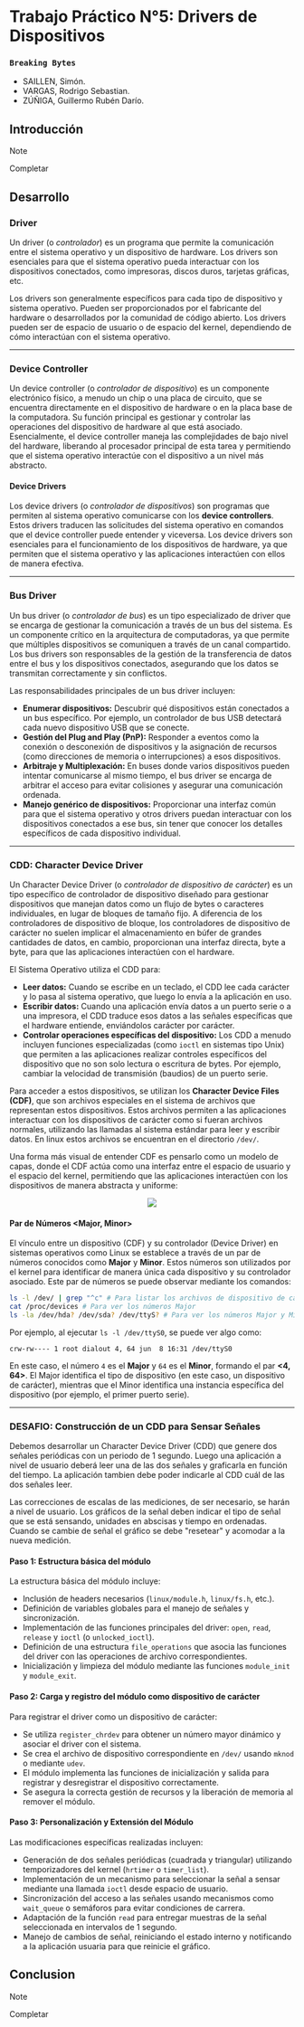 # Trabajo Práctico N°5: Drivers de Dispositivos

### `Breaking Bytes`

- SAILLEN, Simón.
- VARGAS, Rodrigo Sebastian.
- ZÚÑIGA, Guillermo Rubén Darío.

## Introducción

>[!NOTE]
> Completar

## Desarrollo

### Driver

Un driver (o *controlador*) es un programa que permite la comunicación entre el sistema operativo y un dispositivo de hardware. Los drivers son esenciales para que el sistema operativo pueda interactuar con los dispositivos conectados, como impresoras, discos duros, tarjetas gráficas, etc.

Los drivers son generalmente específicos para cada tipo de dispositivo y sistema operativo. Pueden ser proporcionados por el fabricante del hardware o desarrollados por la comunidad de código abierto. Los drivers pueden ser de espacio de usuario o de espacio del kernel, dependiendo de cómo interactúan con el sistema operativo.

---

### Device Controller

Un device controller (o *controlador de dispositivo*) es un componente electrónico físico, a menudo un chip o una placa de circuito, que se encuentra directamente en el dispositivo de hardware o en la placa base de la computadora. Su función principal es gestionar y controlar las operaciones del dispositivo de hardware al que está asociado. Esencialmente, el device controller maneja las complejidades de bajo nivel del hardware, liberando al procesador principal de esta tarea y permitiendo que el sistema operativo interactúe con el dispositivo a un nivel más abstracto.

#### Device Drivers

Los device drivers (o *controlador de dispositivos*) son programas que permiten al sistema operativo comunicarse con los **device controllers**. Estos drivers traducen las solicitudes del sistema operativo en comandos que el device controller puede entender y viceversa. Los device drivers son esenciales para el funcionamiento de los dispositivos de hardware, ya que permiten que el sistema operativo y las aplicaciones interactúen con ellos de manera efectiva.

---

### Bus Driver

Un bus driver (o *controlador de bus*) es un tipo especializado de driver que se encarga de gestionar la comunicación a través de un bus del sistema. Es un componente crítico en la arquitectura de computadoras, ya que permite que múltiples dispositivos se comuniquen a través de un canal compartido. Los bus drivers son responsables de la gestión de la transferencia de datos entre el bus y los dispositivos conectados, asegurando que los datos se transmitan correctamente y sin conflictos.

Las responsabilidades principales de un bus driver incluyen:

- **Enumerar dispositivos:** Descubrir qué dispositivos están conectados a un bus específico. Por ejemplo, un controlador de bus USB detectará cada nuevo dispositivo USB que se conecte.
- **Gestión del Plug and Play (PnP):** Responder a eventos como la conexión o desconexión de dispositivos y la asignación de recursos (como direcciones de memoria o interrupciones) a esos dispositivos.
- **Arbitraje y Multiplexación:** En buses donde varios dispositivos pueden intentar comunicarse al mismo tiempo, el bus driver se encarga de arbitrar el acceso para evitar colisiones y asegurar una comunicación ordenada.
- **Manejo genérico de dispositivos:** Proporcionar una interfaz común para que el sistema operativo y otros drivers puedan interactuar con los dispositivos conectados a ese bus, sin tener que conocer los detalles específicos de cada dispositivo individual.

---

### CDD: Character Device Driver

Un Character Device Driver (o *controlador de dispositivo de carácter*) es un tipo específico de controlador de dispositivo diseñado para gestionar dispositivos que manejan datos como un flujo de bytes o caracteres individuales, en lugar de bloques de tamaño fijo. A diferencia de los controladores de dispositivo de bloque, los controladores de dispositivo de carácter no suelen implicar el almacenamiento en búfer de grandes cantidades de datos, en cambio, proporcionan una interfaz directa, byte a byte, para que las aplicaciones interactúen con el hardware.

El Sistema Operativo utiliza el CDD para:

- **Leer datos:** Cuando se escribe en un teclado, el CDD lee cada carácter y lo pasa al sistema operativo, que luego lo envía a la aplicación en uso.
- **Escribir datos:** Cuando una aplicación envía datos a un puerto serie o a una impresora, el CDD traduce esos datos a las señales específicas que el hardware entiende, enviándolos carácter por carácter.
- **Controlar operaciones específicas del dispositivo:** Los CDD a menudo incluyen funciones especializadas (como `ioctl` en sistemas tipo Unix) que permiten a las aplicaciones realizar controles específicos del dispositivo que no son solo lectura o escritura de bytes. Por ejemplo, cambiar la velocidad de transmisión (baudios) de un puerto serie.

Para acceder a estos dispositivos, se utilizan los **Character Device Files (CDF)**, que son archivos especiales en el sistema de archivos que representan estos dispositivos. Estos archivos permiten a las aplicaciones interactuar con los dispositivos de carácter como si fueran archivos normales, utilizando las llamadas al sistema estándar para leer y escribir datos. En linux estos archivos se encuentran en el directorio `/dev/`.

Una forma más visual de entender CDF es pensarlo como un modelo de capas, donde el CDF actúa como una interfaz entre el espacio de usuario y el espacio del kernel, permitiendo que las aplicaciones interactúen con los dispositivos de manera abstracta y uniforme:

<div class="image" align="center">
    <img src="Imagenes/CDF.webp"/>
</div>

#### Par de Números <Major, Minor>

El vínculo entre un dispositivo (CDF) y su controlador (Device Driver) en sistemas operativos como Linux se establece a través de un par de números conocidos como **Major** y **Minor**. Estos números son utilizados por el kernel para identificar de manera única cada dispositivo y su controlador asociado. Este par de números se puede observar mediante los comandos:

```bash
ls -l /dev/ | grep "^c" # Para listar los archivos de dispositivo de carácter
cat /proc/devices # Para ver los números Major
ls -la /dev/hda? /dev/sda? /dev/ttyS? # Para ver los números Major y Minor de dispositivos específicos
```

Por ejemplo, al ejecutar `ls -l /dev/ttyS0`, se puede ver algo como:

```console
crw-rw---- 1 root dialout 4, 64 jun  8 16:31 /dev/ttyS0
```

En este caso, el número `4` es el **Major** y `64` es el **Minor**, formando el par **<4, 64>**. El Major identifica el tipo de dispositivo (en este caso, un dispositivo de carácter), mientras que el Minor identifica una instancia específica del dispositivo (por ejemplo, el primer puerto serie).

---

### DESAFIO: Construcción de un CDD para Sensar Señales

Debemos desarrollar un Character Device Driver (CDD) que genere dos señales periódicas con un periodo de 1 segundo. Luego una aplicación a nivel de usuario deberá leer una de las dos señales y graficarla en función del tiempo. La aplicación tambien debe poder indicarle al CDD cuál de las dos señales leer. 

Las correcciones de escalas de las mediciones, de ser necesario, se harán a nivel de usuario. Los gráficos de la señal deben indicar el tipo de señal que se está sensando, unidades en abscisas y tiempo en ordenadas. Cuando se cambie de señal el gráfico se debe "resetear" y acomodar a la nueva medición.

#### Paso 1: Estructura básica del módulo

La estructura básica del módulo incluye:

- Inclusión de headers necesarios (`linux/module.h`, `linux/fs.h`, etc.).
- Definición de variables globales para el manejo de señales y sincronización.
- Implementación de las funciones principales del driver: `open`, `read`, `release` y `ioctl` (o `unlocked_ioctl`).
- Definición de una estructura `file_operations` que asocia las funciones del driver con las operaciones de archivo correspondientes.
- Inicialización y limpieza del módulo mediante las funciones `module_init` y `module_exit`.

#### Paso 2: Carga y registro del módulo como dispositivo de carácter

Para registrar el driver como un dispositivo de carácter:

- Se utiliza `register_chrdev` para obtener un número mayor dinámico y asociar el driver con el sistema.
- Se crea el archivo de dispositivo correspondiente en `/dev/` usando `mknod` o mediante `udev`.
- El módulo implementa las funciones de inicialización y salida para registrar y desregistrar el dispositivo correctamente.
- Se asegura la correcta gestión de recursos y la liberación de memoria al remover el módulo.

#### Paso 3: Personalización y Extensión del Módulo

Las modificaciones específicas realizadas incluyen:

- Generación de dos señales periódicas (cuadrada y triangular) utilizando temporizadores del kernel (`hrtimer` o `timer_list`).
- Implementación de un mecanismo para seleccionar la señal a sensar mediante una llamada `ioctl` desde espacio de usuario.
- Sincronización del acceso a las señales usando mecanismos como `wait_queue` o semáforos para evitar condiciones de carrera.
- Adaptación de la función `read` para entregar muestras de la señal seleccionada en intervalos de 1 segundo.
- Manejo de cambios de señal, reiniciando el estado interno y notificando a la aplicación usuaria para que reinicie el gráfico.


## Conclusion

>[!NOTE]
> Completar